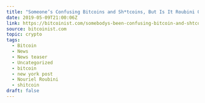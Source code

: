 ```yaml
---
title: "Someone’s Confusing Bitcoins and Sh*tcoins, But Is It Roubini Or The New York Post?"
date: 2019-05-09T21:00:06Z
link: https://bitcoinist.com/somebodys-been-confusing-bitcoin-and-shtcoins-but-is-it-roubini-or-the-new-york-post/?utm_medium=RSS&utm_source=news.12bit.vn
source: bitcoinist.com
topic: crypto
tags:
  - Bitcoin
  - News
  - News teaser
  - Uncategorized
  - bitcoin
  - new york post
  - Nouriel Roubini
  - shitcoin
draft: false
---
```

